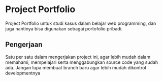 # Project Portfolio

Project Portfolio untuk studi kasus dalam belajar web programming, dan juga nantinya bisa digunakan sebagai portofolio pribadi.

## Pengerjaan
Satu per satu dalam mengerjakan project ini, agar lebih mudah dalam memahami, mempelajari serta menggabungkan source code yang sudah ada.
Jangan lupa membuat branch baru agar lebih mudah dikontrol developmentnya
